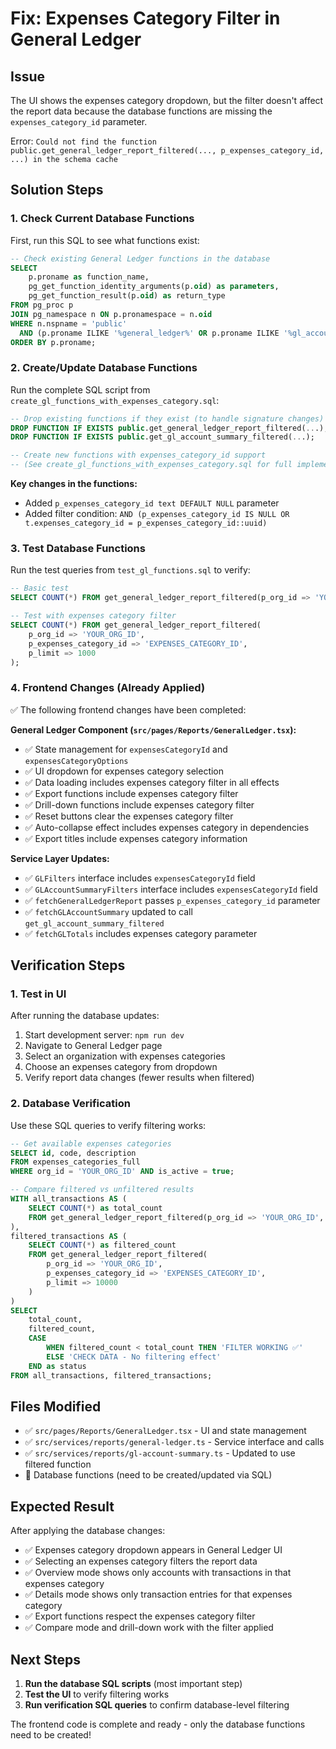 # Fix: Expenses Category Filter in General Ledger

## Issue
The UI shows the expenses category dropdown, but the filter doesn't affect the report data because the database functions are missing the `expenses_category_id` parameter.

Error: `Could not find the function public.get_general_ledger_report_filtered(..., p_expenses_category_id, ...) in the schema cache`

## Solution Steps

### 1. Check Current Database Functions
First, run this SQL to see what functions exist:
```sql
-- Check existing General Ledger functions in the database
SELECT 
    p.proname as function_name,
    pg_get_function_identity_arguments(p.oid) as parameters,
    pg_get_function_result(p.oid) as return_type
FROM pg_proc p
JOIN pg_namespace n ON p.pronamespace = n.oid
WHERE n.nspname = 'public' 
  AND (p.proname ILIKE '%general_ledger%' OR p.proname ILIKE '%gl_account%')
ORDER BY p.proname;
```

### 2. Create/Update Database Functions
Run the complete SQL script from `create_gl_functions_with_expenses_category.sql`:

```sql
-- Drop existing functions if they exist (to handle signature changes)
DROP FUNCTION IF EXISTS public.get_general_ledger_report_filtered(...);
DROP FUNCTION IF EXISTS public.get_gl_account_summary_filtered(...);

-- Create new functions with expenses_category_id support
-- (See create_gl_functions_with_expenses_category.sql for full implementation)
```

**Key changes in the functions:**
- Added `p_expenses_category_id text DEFAULT NULL` parameter
- Added filter condition: `AND (p_expenses_category_id IS NULL OR t.expenses_category_id = p_expenses_category_id::uuid)`

### 3. Test Database Functions
Run the test queries from `test_gl_functions.sql` to verify:

```sql
-- Basic test
SELECT COUNT(*) FROM get_general_ledger_report_filtered(p_org_id => 'YOUR_ORG_ID', p_limit => 5);

-- Test with expenses category filter
SELECT COUNT(*) FROM get_general_ledger_report_filtered(
    p_org_id => 'YOUR_ORG_ID',
    p_expenses_category_id => 'EXPENSES_CATEGORY_ID',
    p_limit => 1000
);
```

### 4. Frontend Changes (Already Applied)
✅ The following frontend changes have been completed:

**General Ledger Component (`src/pages/Reports/GeneralLedger.tsx`):**
- ✅ State management for `expensesCategoryId` and `expensesCategoryOptions`
- ✅ UI dropdown for expenses category selection
- ✅ Data loading includes expenses category filter in all effects
- ✅ Export functions include expenses category filter
- ✅ Drill-down functions include expenses category filter
- ✅ Reset buttons clear the expenses category filter
- ✅ Auto-collapse effect includes expenses category in dependencies
- ✅ Export titles include expenses category information

**Service Layer Updates:**
- ✅ `GLFilters` interface includes `expensesCategoryId` field
- ✅ `GLAccountSummaryFilters` interface includes `expensesCategoryId` field  
- ✅ `fetchGeneralLedgerReport` passes `p_expenses_category_id` parameter
- ✅ `fetchGLAccountSummary` updated to call `get_gl_account_summary_filtered`
- ✅ `fetchGLTotals` includes expenses category parameter

## Verification Steps

### 1. Test in UI
After running the database updates:
1. Start development server: `npm run dev`
2. Navigate to General Ledger page
3. Select an organization with expenses categories
4. Choose an expenses category from dropdown
5. Verify report data changes (fewer results when filtered)

### 2. Database Verification
Use these SQL queries to verify filtering works:

```sql
-- Get available expenses categories
SELECT id, code, description 
FROM expenses_categories_full 
WHERE org_id = 'YOUR_ORG_ID' AND is_active = true;

-- Compare filtered vs unfiltered results
WITH all_transactions AS (
    SELECT COUNT(*) as total_count
    FROM get_general_ledger_report_filtered(p_org_id => 'YOUR_ORG_ID', p_limit => 10000)
),
filtered_transactions AS (
    SELECT COUNT(*) as filtered_count
    FROM get_general_ledger_report_filtered(
        p_org_id => 'YOUR_ORG_ID',
        p_expenses_category_id => 'EXPENSES_CATEGORY_ID',
        p_limit => 10000
    )
)
SELECT 
    total_count,
    filtered_count,
    CASE 
        WHEN filtered_count < total_count THEN 'FILTER WORKING ✅'
        ELSE 'CHECK DATA - No filtering effect'
    END as status
FROM all_transactions, filtered_transactions;
```

## Files Modified
- ✅ `src/pages/Reports/GeneralLedger.tsx` - UI and state management
- ✅ `src/services/reports/general-ledger.ts` - Service interface and calls
- ✅ `src/services/reports/gl-account-summary.ts` - Updated to use filtered function
- 🔄 Database functions (need to be created/updated via SQL)

## Expected Result
After applying the database changes:
- ✅ Expenses category dropdown appears in General Ledger UI
- ✅ Selecting an expenses category filters the report data
- ✅ Overview mode shows only accounts with transactions in that expenses category
- ✅ Details mode shows only transaction entries for that expenses category
- ✅ Export functions respect the expenses category filter
- ✅ Compare mode and drill-down work with the filter applied

## Next Steps
1. **Run the database SQL scripts** (most important step)
2. **Test the UI** to verify filtering works
3. **Run verification SQL queries** to confirm database-level filtering

The frontend code is complete and ready - only the database functions need to be created!